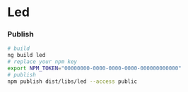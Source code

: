 # Led


### Publish
```bash
# build
ng build led
# replace your npm key
export NPM_TOKEN="00000000-0000-0000-0000-000000000000"
# publish
npm publish dist/libs/led --access public
```

